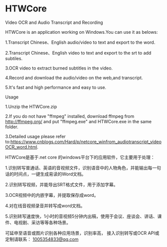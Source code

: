 # HTWCore
Video OCR and Audio Transcript and Recording


HTWCore is an application working on Windows.You can use it  as belows:

1.Transcript Chinese、English audio/video to text and export to the word.

2.Transcript Chinese、English video to text and export to the srt to add subtiles.

3.OCR video to extract burned subtitles in the video.

4.Record and download the audio/video on the web,and transcript.

5.It's fast and high performance and easy to use.

Usage

1.Unzip the HTWCore.zip 

2.If you do not have "ffmpeg" installed, download ffmpeg from http://ffmpeg.org/ and put "ffmpeg.exe" and HTWCore.exe in the same folder.

3.Detailed usage please refer to:https://www.cnblogs.com/Hard/p/netcore_winfrom_audiotranscript_videoOCR_word.html.


HTWCore是基于.net core 的windows平台下的应用软件，它主要用于处理：

1.识别转写普通话、英语的音视频文件，识别语音中的人物角色，并能输出每一句话的时间点，一键生成易读的Word文档。

2.识别转写视频，并能导出SRT格式文件，用于添加字幕。

3.OCR视频中的内嵌字幕，并提取保存成word。

4.对在线音视频录音并转写成word文档。

5.识别转写速度快，1小时的音视频5分钟内出稿，使用于会议、座谈会、讲话、课件、电视剧、采访等等各种场景。

可延申至语音或图片识别各种应用场景，识别率高， 接入识别转写或OCR API或定制请联系：
1005354833@qq.com
